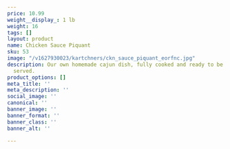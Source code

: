 ```yaml
---
price: 10.99
weight__display_: 1 lb
weight: 16
tags: []
layout: product
name: Chicken Sauce Piquant
sku: 53
image: "/v1627930023/kartchners/ckn_sauce_piquant_eorfnc.jpg"
description: Our own homemade cajun dish, fully cooked and ready to be boiled and
  served.
product_options: []
meta_title: ''
meta_description: ''
social_image: ''
canonical: ''
banner_image: ''
banner_format: ''
banner_class: ''
banner_alt: ''

---
```

